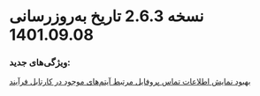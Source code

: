 #   نسخه 2.6.3 تاریخ به‌روزرسانی 1401.09.08
### ویژگی‌های جدید:
[بهبود نمایش اطلاعات تماس پروفایل مرتبط آیتم‌های موجود در کارتابل فرآیند]()